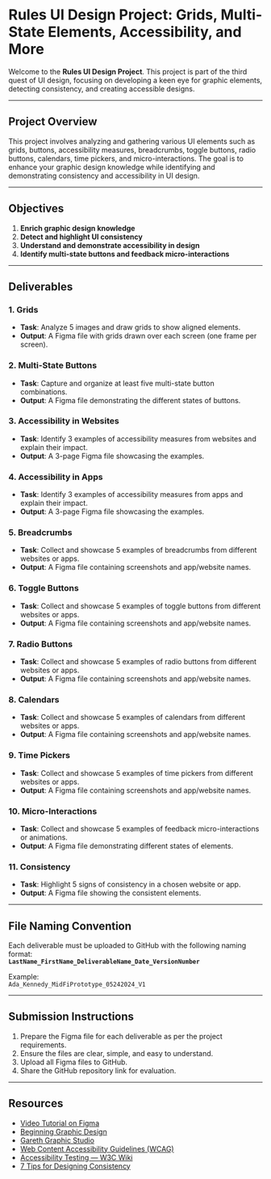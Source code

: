 # Rules UI Design Project: Grids, Multi-State Elements, Accessibility, and More  

Welcome to the **Rules UI Design Project**. This project is part of the third quest of UI design, focusing on developing a keen eye for graphic elements, detecting consistency, and creating accessible designs.  

---

## **Project Overview**  

This project involves analyzing and gathering various UI elements such as grids, buttons, accessibility measures, breadcrumbs, toggle buttons, radio buttons, calendars, time pickers, and micro-interactions. The goal is to enhance your graphic design knowledge while identifying and demonstrating consistency and accessibility in UI design.  

---

## **Objectives**  

1. **Enrich graphic design knowledge**  
2. **Detect and highlight UI consistency**  
3. **Understand and demonstrate accessibility in design**  
4. **Identify multi-state buttons and feedback micro-interactions**  

---

## **Deliverables**  

### **1. Grids**  
- **Task**: Analyze 5 images and draw grids to show aligned elements.  
- **Output**: A Figma file with grids drawn over each screen (one frame per screen).  

### **2. Multi-State Buttons**  
- **Task**: Capture and organize at least five multi-state button combinations.  
- **Output**: A Figma file demonstrating the different states of buttons.  

### **3. Accessibility in Websites**  
- **Task**: Identify 3 examples of accessibility measures from websites and explain their impact.  
- **Output**: A 3-page Figma file showcasing the examples.  

### **4. Accessibility in Apps**  
- **Task**: Identify 3 examples of accessibility measures from apps and explain their impact.  
- **Output**: A 3-page Figma file showcasing the examples.  

### **5. Breadcrumbs**  
- **Task**: Collect and showcase 5 examples of breadcrumbs from different websites or apps.  
- **Output**: A Figma file containing screenshots and app/website names.  

### **6. Toggle Buttons**  
- **Task**: Collect and showcase 5 examples of toggle buttons from different websites or apps.  
- **Output**: A Figma file containing screenshots and app/website names.  

### **7. Radio Buttons**  
- **Task**: Collect and showcase 5 examples of radio buttons from different websites or apps.  
- **Output**: A Figma file containing screenshots and app/website names.  

### **8. Calendars**  
- **Task**: Collect and showcase 5 examples of calendars from different websites or apps.  
- **Output**: A Figma file containing screenshots and app/website names.  

### **9. Time Pickers**  
- **Task**: Collect and showcase 5 examples of time pickers from different websites or apps.  
- **Output**: A Figma file containing screenshots and app/website names.  

### **10. Micro-Interactions**  
- **Task**: Collect and showcase 5 examples of feedback micro-interactions or animations.  
- **Output**: A Figma file demonstrating different states of elements.  

### **11. Consistency**  
- **Task**: Highlight 5 signs of consistency in a chosen website or app.  
- **Output**: A Figma file showing the consistent elements.  

---

## **File Naming Convention**  

Each deliverable must be uploaded to GitHub with the following naming format:  
**`LastName_FirstName_DeliverableName_Date_VersionNumber`**  

Example:  
`Ada_Kennedy_MidFiPrototype_05242024_V1`  

---

## **Submission Instructions**  

1. Prepare the Figma file for each deliverable as per the project requirements.  
2. Ensure the files are clear, simple, and easy to understand.  
3. Upload all Figma files to GitHub.  
4. Share the GitHub repository link for evaluation.  

---

## **Resources**  

- [Video Tutorial on Figma](#)  
- [Beginning Graphic Design](#)  
- [Gareth Graphic Studio](#)  
- [Web Content Accessibility Guidelines (WCAG)](#)  
- [Accessibility Testing — W3C Wiki](#)  
- [7 Tips for Designing Consistency](#)  
